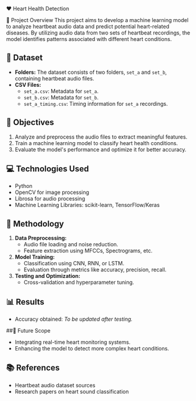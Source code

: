 ❤️ Heart Health Detection

📝 Project Overview
This project aims to develop a machine learning model to analyze heartbeat audio data and predict potential heart-related diseases. By utilizing audio data from two sets of heartbeat recordings, the model identifies patterns associated with different heart conditions.

## 📂 Dataset
- **Folders:** The dataset consists of two folders, `set_a` and `set_b`, containing heartbeat audio files.
- **CSV Files:**
  - `set_a.csv`: Metadata for `set_a`.
  - `set_b.csv`: Metadata for `set_b`.
  - `set_a_timing.csv`: Timing information for `set_a` recordings.

## 🎯 Objectives
1. Analyze and preprocess the audio files to extract meaningful features.
2. Train a machine learning model to classify heart health conditions.
3. Evaluate the model's performance and optimize it for better accuracy.

## 💻 Technologies Used
- Python
- OpenCV for image processing
- Librosa for audio processing
- Machine Learning Libraries: scikit-learn, TensorFlow/Keras

## 🔬 Methodology
1. **Data Preprocessing:**
   - Audio file loading and noise reduction.
   - Feature extraction using MFCCs, Spectrograms, etc.
2. **Model Training:**
   - Classification using CNN, RNN, or LSTM.
   - Evaluation through metrics like accuracy, precision, recall.
3. **Testing and Optimization:**
   - Cross-validation and hyperparameter tuning.

## 📊 Results
- Accuracy obtained: *To be updated after testing.*

##🚀 Future Scope
- Integrating real-time heart monitoring systems.
- Enhancing the model to detect more complex heart conditions.

## 📚 References
- Heartbeat audio dataset sources
- Research papers on heart sound classification

